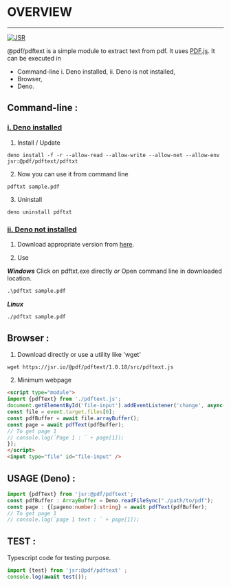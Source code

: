 # OVERVIEW 
---
<a href="https://jsr.io/@pdf/pdftext">
  <img src="https://jsr.io/badges/@pdf/pdftext" alt="JSR" />
</a>


@pdf/pdftext is a simple module to extract text from pdf. It uses [PDF.js](https://mozilla.github.io/pdf.js/). It can be executed in

  - Command-line
      i. Deno installed,
      ii. Deno is not installed,
  - Browser,
  - Deno.

## Command-line :
### <u>i. Deno installed</u>
1. Install / Update
```shell
deno install -f -r --allow-read --allow-write --allow-net --allow-env jsr:@pdf/pdftext/pdftxt
```
2. Now you can use it from command line
```shell
pdftxt sample.pdf
```
3. Uninstall
```shell
deno uninstall pdftxt
```

### <u>ii. Deno not installed</u>
1. Download appropriate version from [here](https://github.com/tinyCodes1/pdftext/tree/main/Dist).

2. Use

***Windows***
Click on pdftxt.exe directly *or*
Open command line in downloaded location.
```cmd
.\pdftxt sample.pdf
```

***Linux***
```sh
./pdftxt sample.pdf
```


## Browser :
1. Download directly or use a utility like 'wget'
```shell
wget https://jsr.io/@pdf/pdftext/1.0.18/src/pdftext.js
```
2. Minimum webpage
```html
<script type="module">
import {pdfText} from './pdftext.js';
document.getElementById('file-input').addEventListener('change', async(event)=>{
const file = event.target.files[0];
const pdfBuffer = await file.arrayBuffer();
const page = await pdfText(pdfBuffer);
// To get page 1
// console.log(`Page 1 : ` + page[1]);
});
</script>
<input type="file" id="file-input" />
```

## USAGE (Deno) :
```typescript
import {pdfText} from 'jsr:@pdf/pdftext';
const pdfBuffer : ArrayBuffer = Deno.readFileSync("./path/to/pdf");
const page : {[pageno:number]:string} = await pdfText(pdfBuffer);
// To get page 1
// console.log(`page 1 text : ` + page[1]);
```


## TEST :
Typescript code for testing purpose.
```typescript
import {test} from 'jsr:@pdf/pdftext' ;
console.log(await test());
```
